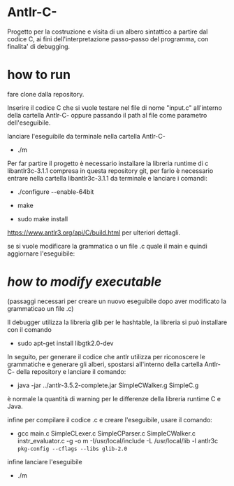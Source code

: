 # Antlr-C-

Progetto per la costruzione e visita di un albero sintattico a partire dal codice C,
ai fini dell'interpretazione passo-passo del programma, con finalita' di debugging.

# how to run

fare clone dalla repository.

Inserire il codice C che si vuole testare nel file di nome "input.c" all'interno della cartella Antlr-C- oppure passando il path al file come 
parametro dell'eseguibile.

lanciare l'eseguibile da terminale nella cartella Antlr-C-
* ./m

Per far partire il progetto è necessario installare la libreria runtime di c libantlr3c-3.1.1 compresa in questa repository git, per farlo è necessario
entrare nella cartella libantlr3c-3.1.1 da terminale e lanciare i comandi:


* ./configure --enable-64bit


* make


* sudo make install

https://www.antlr3.org/api/C/build.html per ulteriori dettagli.

se si vuole modificare la grammatica o un file .c quale il main e quindi aggiornare l'eseguibile:

# *how to modify executable*

(passaggi necessari per creare un nuovo eseguibile dopo aver modificato la grammaticao un file .c)

Il debugger utilizza la libreria glib per le hashtable, la libreria si può installare con il comando

* sudo apt-get install libgtk2.0-dev

In seguito, per generare il codice che antlr utilizza per riconoscere le grammatiche e generare gli alberi, spostarsi all'interno della cartella
Antlr-C- della repository e lanciare il comando:

* java -jar ../antlr-3.5.2-complete.jar SimpleCWalker.g SimpleC.g

è normale la quantità di warning per le differenze della libreria runtime C e Java.

infine per compilare il codice .c e creare l'eseguibile, usare il comando:


* gcc main.c SimpleCLexer.c SimpleCParser.c SimpleCWalker.c instr_evaluator.c -g -o m -I/usr/local/include -L /usr/local/lib -l antlr3c `pkg-config --cflags --libs glib-2.0`


infine lanciare l'eseguibile 


* ./m

